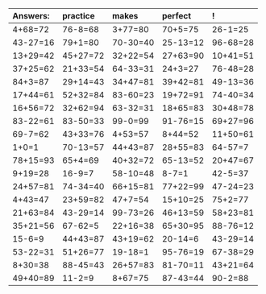 | Answers: | practice | makes | perfect | ! |
| :--- | :--- | :--- | :--- | :--- |
| 4+68=72 | 76-8=68 | 3+77=80 | 70+5=75 | 26-1=25 | 
| 43-27=16 | 79+1=80 | 70-30=40 | 25-13=12 | 96-68=28 | 
| 13+29=42 | 45+27=72 | 32+22=54 | 27+63=90 | 10+41=51 | 
| 37+25=62 | 21+33=54 | 64-33=31 | 24+3=27 | 76-48=28 | 
| 84+3=87 | 29+14=43 | 34+47=81 | 39+42=81 | 49-13=36 | 
| 17+44=61 | 52+32=84 | 83-60=23 | 19+72=91 | 74-40=34 | 
| 16+56=72 | 32+62=94 | 63-32=31 | 18+65=83 | 30+48=78 | 
| 83-22=61 | 83-50=33 | 99-0=99 | 91-76=15 | 69+27=96 | 
| 69-7=62 | 43+33=76 | 4+53=57 | 8+44=52 | 11+50=61 | 
| 1+0=1 | 70-13=57 | 44+43=87 | 28+55=83 | 64-57=7 | 
| 78+15=93 | 65+4=69 | 40+32=72 | 65-13=52 | 20+47=67 | 
| 9+19=28 | 16-9=7 | 58-10=48 | 8-7=1 | 42-5=37 | 
| 24+57=81 | 74-34=40 | 66+15=81 | 77+22=99 | 47-24=23 | 
| 4+43=47 | 23+59=82 | 47+7=54 | 15+10=25 | 75+2=77 | 
| 21+63=84 | 43-29=14 | 99-73=26 | 46+13=59 | 58+23=81 | 
| 35+21=56 | 67-62=5 | 22+16=38 | 65+30=95 | 88-76=12 | 
| 15-6=9 | 44+43=87 | 43+19=62 | 20-14=6 | 43-29=14 | 
| 53-22=31 | 51+26=77 | 19-18=1 | 95-76=19 | 67-38=29 | 
| 8+30=38 | 88-45=43 | 26+57=83 | 81-70=11 | 43+21=64 | 
| 49+40=89 | 11-2=9 | 8+67=75 | 87-43=44 | 90-2=88 | 
